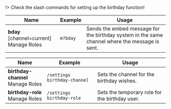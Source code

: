 !> Check the slash commands for setting up the birthday function!

<!-- tabs:start -->

<!-- tab:Prefix Commands -->
Name              | Example           | Usage                                                                         
 ---------------- | ----------------- | ----------------------------------------------------------------------------- 
**bday** [channel=current]<br><span class="user-permissions">Manage Roles</span> | `m?bday` | Sends the embed message for the birthday system in the same channel where the message is sent.

<!-- tab:Slash Commands -->
Name              | Example           | Usage                                                                         
 ---------------- | ----------------- | ----------------------------------------------------------------------------- 
**birthday-channel**<br><span class="user-permissions">Manage Roles</span> | `/settings birthday-channel` | Sets the channel for the birthday wishes.
**birthday-role**<br><span class="user-permissions">Manage Roles</span> | `/settings birthday-role` | Sets the temporary role for the birthday user.

<!-- tabs:end -->
